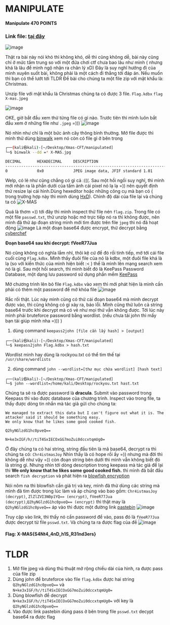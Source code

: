MANIPULATE
===
#### Manipulate 470 POINTS

### Link file: <a href="https://github.com/P5ySm1th/CTF/blob/main/XMAS-CTF/manipulated.zip" download>tại đây</a>

![image](https://user-images.githubusercontent.com/100250271/209122788-c0dc7a97-5d27-4399-8458-9fcd7bafd950.png)


Thật ra bài này nói khó thì không khó, dễ thì cũng không dễ, bài này cũng chỉ ở mức tầm trung so với một đứa chơi ctf chưa bao lâu như mình ( nhưng khá là lâu để mình ngộ nhận ra chân lý xD)
Đây là suy nghĩ hướng đi của mình xuyên suốt bài, không phải là một cách đi thẳng tới đáp án. Nếu muốn thì bạn có thể lướt tới TLDR
Đề bài cho chúng ta một file zip với mật khẩu là: Christmas. 

Unzip file với mật khẩu là Christmas chúng ta có được 3 file.
`Flag.kdbx`
`flag`
`X-mas.jpeg`

![image](https://user-images.githubusercontent.com/100250271/209123838-95750399-d148-4467-a1f1-a9f429b3eb98.png)

OKE, giờ bắt đầu xem thử từng file có gì nào. Trước tiên thì mình luôn bắt đầu xem ở những file như `.jpeg` =))) 
![image](https://user-images.githubusercontent.com/100250271/209125090-668a9357-f00e-471e-90c3-176d6a8ba68e.png)

Nó nhìn như chỉ là một bức ảnh cây thông bình thường. Mở file được thì mình thử dùng [binwalk](https://www.kali.org/tools/binwalk/) xem nó còn có file gì ở bên trong
```bash
┌──(kali㉿kali)-[~/Desktop/Xmas-CFT/manipulated]
└─$ binwalk --dd =* X-MAS.jpg

DECIMAL       HEXADECIMAL     DESCRIPTION
--------------------------------------------------------------------------------
0             0x0             JPEG image data, JFIF standard 1.01
```
Welp, có lẻ như cũng chẳng có gì cả :(((. Sau một hồi ngồi suy nghĩ, thì mình mới nhận ra là phần dưới của tấm ảnh cái pixel nó lạ lạ =)) nên quyết định thử resize lại cái hình.Dùng hexeditor hoặc những công cụ mà bạn có ( trong trường
hợp này thì mình dùng [HxD](https://mh-nexus.de/en/hxd/)). Chỉnh độ dài của file lại và chúng ta có 
![X-MAS](https://user-images.githubusercontent.com/100250271/209126765-4895977e-f10d-4543-89e8-4d3ea98987d6.jpg)

Quá là thơm =)) tới đây thì mình inspect thử file nén `flag.zip`. Trong file có một file `passwd.txt`, thử unzip hoặc mở trực tiếp nó ra thì không được, nên mình đã thử áp đoạn string mình
mới tìm được trên file `jpeg` thì nó đã hoạt động
![image](https://user-images.githubusercontent.com/100250271/209127571-da3c028f-c741-416e-aa7a-510e0c2d7eb9.png)
Là một đoạn base64 được encrypt, thử decrypt bằng [cyberchef](https://gchq.github.io/CyberChef/#recipe=From_Hex('Auto'))

**Đoạn base64 sau khi decrypt: fVeeR77Jua**

Nó cũng không có nghĩa lắm nhỉ, thôi kệ cứ để đó rồi tính tiếp, mở tới cái file cuối cùng `Flag.kdbx`. Mình thấy đuôi file của nó là kdbx, một đuôi file khá là lạ 
(so với kiến thức của mình hiện biết :< ) thế là mình lên mạng search xem nó là gì. Sau một hồi search, thì mình biết đó là KeePass Password Database, một dạng lưu password
sử dụng phần mềm [KeePass](https://keepass.info/)

Mở chương trình lên bỏ file `Flag.kdbx` vào xem thì mới phát hiện là mình cần phải có thêm một password để mở khóa file
![image](https://user-images.githubusercontent.com/100250271/209129892-c5743978-3455-4afa-bf40-e10ac701b1ef.png)

Rắc rối thật. Lúc này mình cũng có thử cái đoạn base64 mà mình decrypt được vào, thì cũng không có gì xảy ra, báo lỗi. Mình cũng thử luôn cả string base64 trước khi decrypt
mà có vẻ như mọi thứ vẫn không được. Tới lúc này mình phải bruteforce password bằng wordlist.  (nếu chưa tải john thì mấy bạn tải giúp mình nha =))) )

1. dùng command `keepass2john [file cần lấy hash] > [output]`
```
┌──(kali㉿kali)-[~/Desktop/Xmas-CFT/manipulated]
└─$ keepass2john Flag.kdbx > hash.txt
```
Wordlist mình hay dùng là rockyou.txt có thể tìm thế tại `/usr/share/wordlists`

2. dùng command `john --wordlist=[thư mục chứa wordlist] [hash text]`
```
┌──(kali㉿kali)-[~/Desktop/Xmas-CFT/manipulated]
└─$ john --wordlist=/home/kali/Desktop/rockyou.txt hast.txt
```

Chúng ta sẽ ra được password là **dracula**. Submit vào password trong Keepass thì vào được database của chương trình.
Inspect vào trong file, ta thấy được dòng tin nhắn mà tác giả gửi cho chúng ta: 
```
We managed to extract this data but I can't figure out what it is. The attacker said it should be something easy.
We only know that he likes some good cooked fish.

Q2hyNGlzdG1hc0pveQ==

N+ke3xIGF/h//tiT4SxIECOxGG7moZui0dccxtqmUg0=
```
Ở đây chúng ta có hai string, string đầu tiên là mã base64, decrypt ra thì chúng ta có: `Chr4istmasJoy`
Nhìn thấy là có hope rồi ấy =)) nhưng mà đời thì không dễ như vậy =)) còn đoạn string bên dưới thì mình vẫn không biết đó là string gì. Nhưng nhìn tới dòng description 
trong keepass mà tác giả để lại thì **We only know that he likes some good cooked fish.** thì mình đã bắt đầu search `fish decryption` và phát hiện ra 
[blowfish encryption](http://sladex.org/blowfish.js/)

Nói nôm na thì blowfish cần giá trị và key, mình đã thử dùng các string mà mình đã tìm được trong lúc làm và áp chúng vào bao gồm: `Chr4istmasJoy (decrypt)`, `ZlZlZVI3N0p1YQ== (encrypt)`,
`fVeeR77Jua (decrypt)`,`Q2hyNGlzdG1hc0pveQ== (encrypt)` thì thật may là `Q2hyNGlzdG1hc0pveQ==` áp vào thì được một đường link [pastebin](https://pastebin.com/CPzeYJmb)
![image](https://user-images.githubusercontent.com/100250271/209136042-9ce6ce50-a029-4039-816d-0af4eb829b0e.png)

Truy cập vào link, thì thấy nó cần password để vào, pass đó là `fVeeR77Jua` được decrypt từ file `psswd.txt`. Và chúng ta ra được flag của đề 
![image](https://user-images.githubusercontent.com/100250271/209136440-91542848-f05b-4101-bc63-24443f95e3a8.png)

#### Flag: X-MAS{S4Nt4_4nD_h1S_R31nd3ers}

TLDR
====
1. Mở file jpeg và dùng thủ thuật mở rộng chiều dài của hình, ra được pass của file zip
2. Dùng john để bruteforce vào file `flag.kdbx` được hai string `Q2hyNGlzdG1hc0pveQ==` và `N+ke3xIGF/h//tiT4SxIECOxGG7moZui0dccxtqmUg0=`
3. Dùng blowfish để decrypt `N+ke3xIGF/h//tiT4SxIECOxGG7moZui0dccxtqmUg0=` với key là  `Q2hyNGlzdG1hc0pveQ==`
4. Vào được link pastebin dùng pass ở bên trong file `psswd.txt` decypt base64 ra được flag
